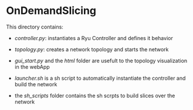 # OnDemandSlicing
This directory contains:

* *controller.py*: instantiates a Ryu Controller and defines it behavior
* *topology.py*: creates a network topology and starts the network

* *gui_start.py* and the *html* folder are usefult to the topology visualization in the webApp

* *launcher.sh* is a sh script to automatically instantiate the controller and build the network

* the *sh_scripts* folder contains the sh scrpts to build slices over the network

